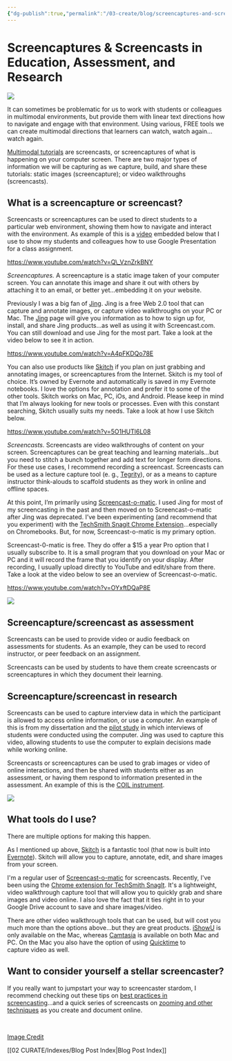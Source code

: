```yaml
---
{"dg-publish":true,"permalink":"/03-create/blog/screencaptures-and-screencasts-in-education-assessment-and-research/","title":"Screencaptures & Screencasts in Education, Assessment, and Research","tags":["screen-captures","screencasting"]}
---
```


# Screencaptures & Screencasts in Education, Assessment, and Research

[![](images/Learn-shutterstock.jpg)](https://sites.google.com/site/wiobyrne/screencasts/Learn-shutterstock.jpg?attredirects=0)

It can sometimes be problematic for us to work with students or colleagues in multimodal environments, but provide them with linear text directions how to navigate and engage with that environment. Using various, FREE tools we can create multimodal directions that learners can watch, watch again…watch again.

[Multimodal tutorials](https://medium.com/@wiobyrne/creating-and-sharing-multimodal-tutorials-74dc86101eab#.rcryvia9u) are screencasts, or screencaptures of what is happening on your computer screen. There are two major types of information we will be capturing as we capture, build, and share these tutorials: static images (screencapture); or video walkthroughs (screencasts).

## What is a screencapture or screencast?

Screencasts or screencaptures can be used to direct students to a particular web environment, showing them how to navigate and interact with the environment. As example of this is a [video](http://www.youtube.com/watch?v=Q_VznZrkBNY) embedded below that I use to show my students and colleagues how to use Google Presentation for a class assignment.

https://www.youtube.com/watch?v=Q\_VznZrkBNY

_Screencaptures._ A screencapture is a static image taken of your computer screen. You can annotate this image and share it out with others by attaching it to an email, or better yet…embedding it on your website.

Previously I was a big fan of [Jing](https://sites.google.com/site/textsandtools/techtutorials/screencasts/jing). Jing is a free Web 2.0 tool that can capture and annotate images, or capture video walkthroughs on your PC or Mac. The [Jing](https://www.techsmith.com/jing.html) page will give you information as to how to sign up for, install, and share Jing products…as well as using it with Screencast.com. You can still download and use Jing for the most part. Take a look at the video below to see it in action.

https://www.youtube.com/watch?v=A4pFKDQo78E

You can also use products like [Skitch](https://sites.google.com/site/textsandtools/techtutorials/screencasts/skitch) if you plan on just grabbing and annotating images, or screencaptures from the Internet. Skitch is my tool of choice. It’s owned by Evernote and automatically is saved in my Evernote notebooks. I love the options for annotation and prefer it to some of the other tools. Skitch works on Mac, PC, iOs, and Android. Please keep in mind that I’m always looking for new tools or processes. Even with this constant searching, Skitch usually suits my needs. Take a look at how I use Skitch below.

https://www.youtube.com/watch?v=5O1HUTl6L08

_Screencasts._ Screencasts are video walkthroughs of content on your screen. Screencaptures can be great teaching and learning materials…but you need to stitch a bunch together and add text for longer form directions. For these use cases, I recommend recording a screencast. Screencasts can be used as a lecture capture tool (e. g., [Tegrity](http://www.tegrity.com/)), or as a means to capture instructor think-alouds to scaffold students as they work in online and offline spaces.

At this point, I’m primarily using [Screencast-o-matic](https://sites.google.com/site/textsandtools/techtutorials/screencasts/screencast-o-matic). I used Jing for most of my screencasting in the past and then moved on to Screencast-o-matic after Jing was deprecated. I’ve been experimenting (and recommend that you experiment) with the [TechSmith Snagit Chrome Extension](https://chrome.google.com/webstore/detail/techsmith-snagit-extensio/annopcfmbiofommjmcmcfmhklhgbhkce?hl=en-US)…especially on Chromebooks. But, for now, Screencast-o-matic is my primary option.

Screencast-0-matic is free. They do offer a $15 a year Pro option that I usually subscribe to. It is a small program that you download on your Mac or PC and it will record the frame that you identify on your display. After recording, I usually upload directly to YouTube and edit/share from there. Take a look at the video below to see an overview of Screencast-o-matic.

https://www.youtube.com/watch?v=OYxftDQaP8E

[![](images/students1.jpg)](https://sites.google.com/site/lracooltools/1-multimodal-tutorials/students1.jpg?attredirects=0)

## Screencapture/screencast as assessment

Screencasts can be used to provide video or audio feedback on assessments for students. As an example, they can be used to record instructor, or peer feedback on an assignment.

Screencasts can be used by students to have them create screencasts or screencaptures in which they document their learning.

## Screencapture/screencast in research

Screencasts can be used to capture interview data in which the participant is allowed to access online information, or use a computer. An example of this is from my dissertation and the [pilot study](http://wiobyrne.com/Online_Content_Creation.html) in which interviews of students were conducted using the computer. Jing was used to capture this video, allowing students to use the computer to explain decisions made while working online.

Screencasts or screencaptures can be used to grab images or video of online interactions, and then be shared with students either as an assessment, or having them respond to information presented in the assessment. An example of this is the [COIL instrument](https://sites.google.com/site/criticalevaluationinstrument/).

![](images/podcasting_coley.jpg)

## What tools do I use?

There are multiple options for making this happen.

As I mentioned up above, [Skitch](https://sites.google.com/site/textsandtools/techtutorials/screencasts/skitch) is a fantastic tool (that now is built into [Evernote](https://sites.google.com/site/wiobyrne/evernote)). Skitch will allow you to capture, annotate, edit, and share images from your screen.

I'm a regular user of [Screencast-o-matic](http://screencast-o-matic.com/home) for screencasts. Recently, I've been using the [Chrome extension for TechSmith SnagIt](https://chrome.google.com/webstore/detail/techsmith-snagit-extensio/annopcfmbiofommjmcmcfmhklhgbhkce?hl=en-US). It's a lightweight, video walkthrough capture tool that will allow you to quickly grab and share images and video online. I also love the fact that it ties right in to your Google Drive account to save and share images/video.

There are other video walkthrough tools that can be used, but will cost you much more than the options above...but they are great products. [iShowU](http://www.shinywhitebox.com/ishowu-v1/) is only available on the Mac, whereas [Camtasia](http://www.techsmith.com/camtasia.html) is available on both Mac and PC. On the Mac you also have the option of using [Quicktime](http://www.apple.com/quicktime/download/) to capture video as well.

## Want to consider yourself a stellar screencaster?

If you really want to jumpstart your way to screencaster stardom, I recommend checking out these tips on [best practices in screencasting](http://blogs.techsmith.com/tips-how-tos/video-best-practices/)...and a quick series of screencasts on [zooming and other techniques](https://www.techsmith.com/tutorial-camtasia-8-zooming-misunderstood-screencasting-quality.html) as you create and document online.

 

[Image Credit](https://www.flickr.com/photos/clearhop/1542582009/in/photolist-3mj8Tx-bXnqxv-8MHFhz-8MHFhT-ceJTJW-7CmTVt-a59b-7UKU5S-yN2tN-ceJKGf-5oPx9Z-b99W3k-53F2SH-nHQQTD-FXpTBZ-64mVmP-9jdnuU-4ZdZxv-TPbFuS-oGCKHL-Cm4mo-dDV57g-93yntA-6wVmHE-6zx1HP-7NwUwx-4twP5m-nXmGr7-4eHzu7-3V2Q7Z-5VKqGi-6zB7sj-egAmX-5BPViK-kY7Az4-6KXKUD-bvXGWq-81koob-REiDh-9hyTNq-9qSDYC-q15SV-55fYy2-8fGKZY-9zZd42-71fLpA-6k7mpo-bhrFUc-2ANC8-astm4K)

[[02 CURATE/Indexes/Blog Post Index\|Blog Post Index]]